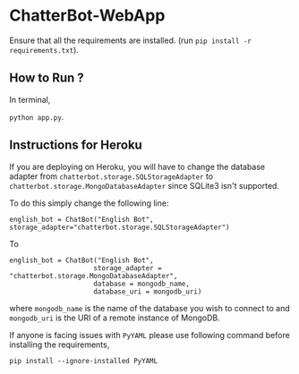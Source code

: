 # ChatterBot-WebApp

Ensure that all the requirements are installed. (run `pip install -r requirements.txt`).

## How to Run ?

In terminal,
 
 `python app.py`.

## Instructions for Heroku

If you are deploying on Heroku, you will have to change the database adapter from `chatterbot.storage.SQLStorageAdapter` to `chatterbot.storage.MongoDatabaseAdapter` since SQLite3 isn't supported. 

To do this simply change the following line:

`english_bot = ChatBot("English Bot", storage_adapter="chatterbot.storage.SQLStorageAdapter")`

To 

```
english_bot = ChatBot("English Bot", 
                     storage_adapter = "chatterbot.storage.MongoDatabaseAdapter",
                     database = mongodb_name,
                     database_uri = mongodb_uri)
```

where `mongodb_name` is the name of the database you wish to connect to and `mongodb_uri` is the URI of a remote instance of MongoDB.

If anyone is facing issues with `PyYAML` please use following command before installing the requirements,

`pip install --ignore-installed PyYAML`
